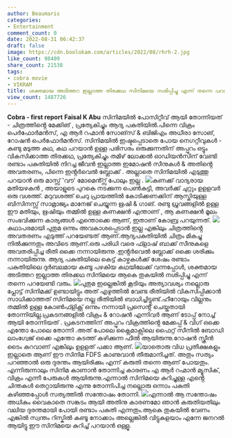 ```yaml
---
author: Beaumaris
categories:
- Entertainment
comment_count: 0
date: 2022-08-31 06:42:37
draft: false
image: https://cdn.boolokam.com/articles/2022/08/rhrh-2.jpg
like_count: 98409
share_count: 21538
tags:
- cobra movie
- VIKRAM
title: ശക്തമായ അടിത്തറ ഇല്ലാത്ത തിരക്കഥ സിനിമയെ നശിപ്പിച്ചു എന്ന് തന്നെ പറയേണ്ടി വരും
view_count: 1487726
---
```


**Cobra - first report** **Faisal K Abu** സിനിമയിൽ പോസിറ്റീവ് ആയി തോന്നിയത് - ചിത്രത്തിൻ്റെ മേക്കിങ് , പ്രത്യേകിച്ചും ആദ്യ പകുതിയിൽ.പിന്നെ വിക്രം പെർഫോർമൻസ്, എ ആർ റഹ്മാൻ സോങ്‌സ് & ബിജിഎം അധീരാ സോങ്, റോഷൻ പെർഫോർമൻസ്. സിനിമയിൽ ഇഷ്ടപ്പെടാതെ പോയ നെഗറ്റീവുകൾ - കണ്ടു മടുത്ത കഥ, കഥ പറയാൻ ഉള്ള പരിസരം ഒരുക്കുന്നതിന് അപ്പുറം ഒട്ടും വികസിക്കാത്ത തിരക്കഥ, പ്രത്യേകിച്ചും തമിഴ് ലോക്കൽ ഓഡിയൻസിന് വേണ്ടി രണ്ടാം പകുതിയിൽ നിറച്ച ജീവൻ ഇല്ലാത്ത ഇമോഷൻ സീനുകൾ & അതിൻ്റെ അവതരണം, പിന്നെ ഇൻ്റർവെൽ ബ്ലോക്ക് . അല്ലാതെ സിനിമയിൽ എടുത്തു പറയാൻ ഒരു മാസ്സ് 'വൗ' മോമെൻ്റ്സ് പോലും ഇല്ല . ![](https://cdn.boolokam.com/articles/2022/08/rhrh-2.jpg)കണക്ക് വാദ്യരായ മതിയഴകൻ , അയാളുടെ പുറകെ നടക്കുന്ന പെൺകുട്ടി, അവർക്ക് ചുറ്റും ഉളളവർ ഒരു വശത്ത്. മറുവശത്ത് ചെറു പ്രായത്തിൽ കോടിക്കണക്കിന് ആസ്തിയുള്ള ബിസിനസ്സ് സാമ്രാജ്യം മാനേജ് ചെയ്യുന്ന ഋഷി & ഗാങ്. രണ്ടു ധ്രുവങ്ങളിൽ ഉള്ള ഈ മതിയും, ഋഷിയും തമ്മിൽ ഉള്ള കണക്ഷൻ എന്താണ് , ആ കണക്ഷൻ മൂലം സംഭവിക്കുന്ന കാര്യങ്ങൾ എന്തൊക്കെ ആണ്, ഇതാണ് കോബ്ര പറയുന്നത്. ![](https://cdn.boolokam.com/articles/2022/08/dertg-scaled.jpg)കഥാപരമായി പുതുമ ഒന്നും അവകാശപ്പെടാൻ ഇല്ല എങ്കിലും ചിത്രത്തിൻ്റെ അവതരണം എടുത്ത് പറയേണ്ടത് ആണ്.ആദ്യപകുതിയിൽ ചിത്രം മികച്ചു നിൽക്കുന്നതും അവിടെ ആണ്.ഒരു പരിധി വരെ ഫ്ളാഷ് ബാക്ക് സീനുകളെ അവതരിപ്പിച്ച രീതി ഒക്കെ നന്നായിരുന്നു .ഇൻ്റർവെൽ ബ്ലോക്ക് ഒക്കെ ശരിക്കും നന്നായിരുന്നു. ആദ്യ പകുതിയിലെ കെട്ട് കാഴ്ചകൾക്ക് ശേഷം രണ്ടാം പകുതിയിലെ ദുർബലമായ കണ്ടൂ പഴകിയ കഥയിലേക്ക് വന്നപ്പോൾ, ശക്തമായ അടിത്തറ ഇല്ലാത്ത തിരക്കഥ സിനിമയെ ആകെ തുകയിൽ നശിപ്പിച്ചു എന്ന് തന്നെ പറയേണ്ടി വരും. ![](https://cdn.boolokam.com/articles/2022/08/hrhrhhh.jpg)പുതുമ ഇല്ലെങ്കിൽ കൂടിയും അത്യാവശ്യം നല്ലൊരു പ്ലോട്ട് സിനിമക്ക് ഉണ്ടായിട്ടും അത് എഴുത്തിൽ വേണ്ട രീതിയിൽ വികസിപ്പിക്കാൻ സാധിക്കാത്തത് സിനിമയെ നല്ല രീതിയിൽ ബാധിച്ചിട്ടുണ്ട്.ഹീറോയും വില്ലനും തമ്മിൽ ഉള്ള കോൺഫ്ളിക്റ്റ് ഒന്നും നന്നായി പ്രസെൻ്റ് ചെയ്തതായി തോന്നിയില്ല.പ്രകടനങ്ങളിൽ വിക്രം & റോഷൻ എന്നിവർ ആണ് ടോപ്പ് നോച്ച് ആയി തോന്നിയത് . പ്രകടനത്തിന് അപ്പുറം വിക്രത്തിൻ്റെ മേക്കപ്പ് & വിഗ് ഒക്കെ എന്തോ പോലെ തോന്നി .അത് പോലെ ക്ലൈമാക്സിലെ ഫൈറ്റ് സീനിൽ ബോഡി ലാംഗ്വേജ് ഒക്കെ എന്തോ കടത്ത് കഴിക്കുന്ന ഫീൽ ആയിരുന്നു.റോഷൻ സ്ക്രീൻ ടൈം കുറവാണ് എങ്കിലും ഉളളത് പക്കാ ആണ്. ![](https://cdn.boolokam.com/articles/2022/08/geegggh.jpg)യാതൊരു വിധ പ്രതീക്ഷകളും ഇല്ലാതെ ആണ് ഈ സിനിമ FDFS കാണുവാൻ തീരുമാനിച്ചത്. അതും സത്യം പറഞ്ഞാൽ ഒരു ദുരന്തം ആയിരിക്കും എന്ന് കരുതി തന്നെ ആണ് പോയതും. എന്നിരുന്നാലും സിനിമ കാണാൻ തോന്നിച്ച കാരണം എ ആർ റഹ്മാൻ മ്യൂസിക്, വിക്രം എന്നീ പേരുകൾ ആയിരുന്നു.എന്നാൽ സിനിമയെ കുറിച്ചുള്ള എൻ്റെ ചിന്തകൾ തെറ്റായിരുന്നു എന്നു തോന്നിപിച്ച നല്ലൊരു ഒന്നാം പകുതി കഴിഞ്ഞപ്പോൾ സത്യത്തിൽ സന്തോഷം തോന്നി. ![](https://cdn.boolokam.com/articles/2022/08/4t3333.jpg)എന്നാൽ ആ സന്തോഷം അധികം വൈകാതെ സങ്കടം ആയി അതിനു കാരണമോ ഞാൻ കരുതിയതിലും വലിയ ദുരന്തമായി പോയി രണ്ടാം പകുതി എന്നതും.ആകെ തുകയിൽ വേണം എങ്കിൽ സ്വന്തം റിസ്കിൽ കണ്ടൂ നോക്കാം അല്ലെങ്കിൽ വിട്ടുകളയാം എന്നേ ജനറൽ ആയിട്ടു ഈ സിനിമയെ കുറിച്ച് പറയാൻ ഒള്ളൂ.